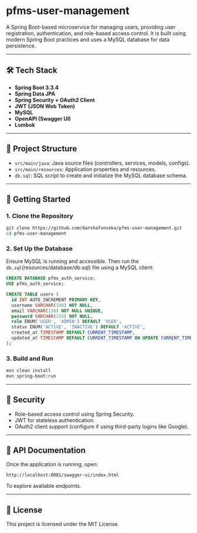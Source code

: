 # pfms-user-management

A Spring Boot-based microservice for managing users, providing user registration, authentication, and role-based access control. It is built using modern Spring Boot practices and uses a MySQL database for data persistence.

---

## 🛠️ Tech Stack

- **Spring Boot 3.3.4**
- **Spring Data JPA**
- **Spring Security + OAuth2 Client**
- **JWT (JSON Web Token)**
- **MySQL**
- **OpenAPI (Swagger UI)**
- **Lombok**

---

## 📁 Project Structure

- `src/main/java`: Java source files (controllers, services, models, configs).
- `src/main/resources`: Application properties and resources.
- `db.sql`: SQL script to create and initialize the MySQL database schema.

---

## 🚀 Getting Started

### 1. Clone the Repository

```bash
git clone https://github.com/darshafonseka/pfms-user-management.git
cd pfms-user-management
````

### 2. Set Up the Database

Ensure MySQL is running and accessible. Then run the `db.sql`(resources/database/db.sql) file using a MySQL client:

```sql
CREATE DATABASE pfms_auth_service;
USE pfms_auth_service;

CREATE TABLE users (
  id INT AUTO_INCREMENT PRIMARY KEY,
  username VARCHAR(100) NOT NULL,
  email VARCHAR(150) NOT NULL UNIQUE,
  password VARCHAR(255) NOT NULL,
  role ENUM('USER', 'ADMIN') DEFAULT 'USER',
  status ENUM('ACTIVE', 'INACTIVE') DEFAULT 'ACTIVE',
  created_at TIMESTAMP DEFAULT CURRENT_TIMESTAMP,
  updated_at TIMESTAMP DEFAULT CURRENT_TIMESTAMP ON UPDATE CURRENT_TIMESTAMP
);
```

### 3. Build and Run

```bash
mvn clean install
mvn spring-boot:run
```

---

## 🔐 Security

* Role-based access control using Spring Security.
* JWT for stateless authentication.
* OAuth2 client support (configure if using third-party logins like Google).

---

## 📘 API Documentation

Once the application is running, open:

```
http://localhost:8081/swagger-ui/index.html
```

To explore available endpoints.

---


## 📄 License

This project is licensed under the MIT License.



